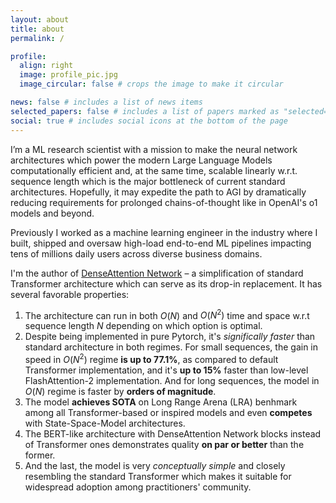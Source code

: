 ```yaml
---
layout: about
title: about
permalink: /

profile:
  align: right
  image: profile_pic.jpg
  image_circular: false # crops the image to make it circular

news: false # includes a list of news items
selected_papers: false # includes a list of papers marked as "selected={true}"
social: true # includes social icons at the bottom of the page
---
```


I’m a ML research scientist with a mission to make the neural network architectures which power the modern Large Language Models computationally efficient and, at the same time, scalable linearly w.r.t. sequence length which is the major bottleneck of current standard architectures. Hopefully, it may expedite the path to AGI by dramatically reducing requirements for prolonged chains-of-thought like in OpenAI's o1 models and beyond. 

Previously I worked as a machine learning engineer in the industry where I built, shipped and oversaw high-load end-to-end ML pipelines impacting tens of millions daily users across diverse business domains.

I'm the author of [DenseAttention Network](https://github.com/andrewargatkiny/dense-attention) – a simplification of standard Transformer architecture which can serve as its drop-in replacement. It has several favorable properties:

1) The architecture can run in both $O(N)$ and $O(N^2)$ time and space w.r.t sequence length $N$ depending on which option is optimal. 
2) Despite being implemented in pure Pytorch, it's *significally faster* than standard architecture in both regimes. For small sequences, the gain in speed in $O(N^2)$ regime **is up to 77.1%**, as compared to default Transformer implementation, and it's **up to 15%** faster than low-level FlashAttention-2 implementation. And for long sequences, the model in $O(N)$ regime is faster by **orders of magnitude**.
3) The model **achieves SOTA** on Long Range Arena (LRA) benhmark among  all Transformer-based or inspired models and even **competes** with State-Space-Model architectures.
4) The BERT-like architecture with DenseAttention Network blocks instead of Transformer ones demonstrates quality **on par or better** than the former.
5) And the last, the model is very *conceptually simple* and closely resembling the standard Transformer which makes it suitable for widespread adoption among practitioners' community.
